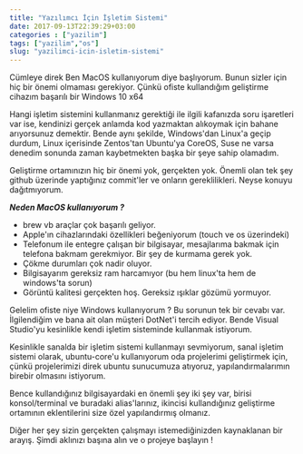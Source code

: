 ```yaml
---
title: "Yazılımcı İçin İşletim Sistemi"
date: 2017-09-13T22:39:29+03:00
categories : ["yazilim"]
tags: ["yazilim","os"]
slug: "yazilimci-icin-isletim-sistemi"
---
```


Cümleye direk Ben MacOS kullanıyorum diye başlıyorum. Bunun sizler için hiç bir önemi olmaması gerekiyor. Çünkü ofiste kullandığım geliştirme cihazım başarılı bir Windows 10 x64

Hangi işletim sistemini kullanmanız gerektiği ile ilgili kafanızda soru işaretleri var ise, kendinizi gerçek anlamda kod yazmaktan alıkoymak için bahane arıyorsunuz demektir. Bende aynı şekilde, Windows'dan Linux'a geçip durdum, Linux içerisinde Zentos'tan Ubuntu'ya CoreOS, Suse ne varsa denedim sonunda zaman kaybetmekten başka bir şeye sahip olamadım.

Geliştirme ortamınızın hiç bir önemi yok, gerçekten yok. Önemli olan tek şey github üzerinde yaptığınız commit'ler ve onların gereklilikleri. Neyse konuyu dağıtmıyorum.

***Neden MacOS kullanıyorum ?***

- brew vb araçlar çok başarılı geliyor.
- Apple'ın cihazlarındaki özellikleri beğeniyorum (touch ve os üzerindeki)
- Telefonum ile entegre çalışan bir bilgisayar, mesajlarıma bakmak için telefona bakmam gerekmiyor. Bir şey de kurmama gerek yok. 
- Çökme durumları çok nadir oluyor.
- Bilgisayarım gereksiz ram harcamıyor (bu hem linux'ta hem de windows'ta sorun)
- Görüntü kalitesi gerçekten hoş. Gereksiz ışıklar gözümü yormuyor.

Gelelim ofiste niye Windows kullanıyorum ? Bu sorunun tek bir cevabı var. İlgilendiğim ve bana ait olan müşteri DotNet'i tercih ediyor. Bende Visual Studio'yu kesinlikle kendi işletim sisteminde kullanmak istiyorum. 

Kesinlikle sanalda bir işletim sistemi kullanmayı sevmiyorum, sanal işletim sistemi olarak, ubuntu-core'u kullanıyorum oda projelerimi geliştirmek için, çünkü projelerimizi direk ubuntu sunucumuza atıyoruz, yapılandırmalarımın birebir olmasını istiyorum.

Bence kullandığınız bilgisayardaki en önemli şey iki şey var, birisi  konsol/terminal ve buradaki alias'larınız, ikincisi
 kullandığınız geliştirme ortamının eklentilerini size özel yapılandırmış olmanız.

Diğer her şey sizin gerçekten çalışmayı istemediğinizden kaynaklanan bir arayış. Şimdi aklınızı başına alın ve o projeye başlayın !
